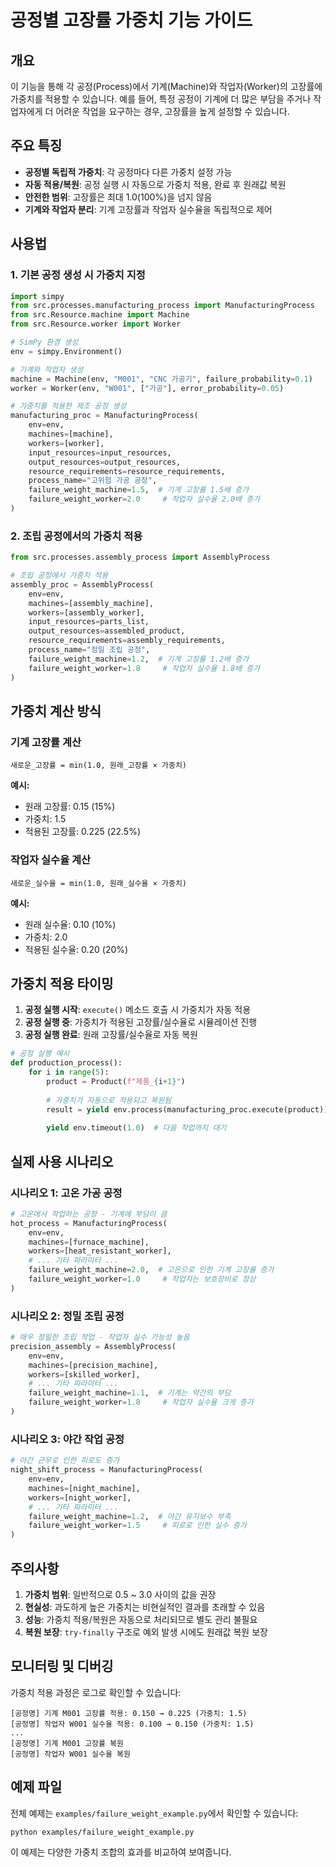 # 공정별 고장률 가중치 기능 가이드

## 개요

이 기능을 통해 각 공정(Process)에서 기계(Machine)와 작업자(Worker)의 고장률에 가중치를 적용할 수 있습니다. 예를 들어, 특정 공정이 기계에 더 많은 부담을 주거나 작업자에게 더 어려운 작업을 요구하는 경우, 고장률을 높게 설정할 수 있습니다.

## 주요 특징

- **공정별 독립적 가중치**: 각 공정마다 다른 가중치 설정 가능
- **자동 적용/복원**: 공정 실행 시 자동으로 가중치 적용, 완료 후 원래값 복원
- **안전한 범위**: 고장률은 최대 1.0(100%)을 넘지 않음
- **기계와 작업자 분리**: 기계 고장률과 작업자 실수율을 독립적으로 제어

## 사용법

### 1. 기본 공정 생성 시 가중치 지정

```python
import simpy
from src.processes.manufacturing_process import ManufacturingProcess
from src.Resource.machine import Machine
from src.Resource.worker import Worker

# SimPy 환경 생성
env = simpy.Environment()

# 기계와 작업자 생성
machine = Machine(env, "M001", "CNC 가공기", failure_probability=0.1)
worker = Worker(env, "W001", ["가공"], error_probability=0.05)

# 가중치를 적용한 제조 공정 생성
manufacturing_proc = ManufacturingProcess(
    env=env,
    machines=[machine],
    workers=[worker],
    input_resources=input_resources,
    output_resources=output_resources,
    resource_requirements=resource_requirements,
    process_name="고위험 가공 공정",
    failure_weight_machine=1.5,  # 기계 고장률 1.5배 증가
    failure_weight_worker=2.0     # 작업자 실수율 2.0배 증가
)
```

### 2. 조립 공정에서의 가중치 적용

```python
from src.processes.assembly_process import AssemblyProcess

# 조립 공정에서 가중치 적용
assembly_proc = AssemblyProcess(
    env=env,
    machines=[assembly_machine],
    workers=[assembly_worker],
    input_resources=parts_list,
    output_resources=assembled_product,
    resource_requirements=assembly_requirements,
    process_name="정밀 조립 공정",
    failure_weight_machine=1.2,  # 기계 고장률 1.2배 증가
    failure_weight_worker=1.8     # 작업자 실수율 1.8배 증가
)
```

## 가중치 계산 방식

### 기계 고장률 계산
```
새로운_고장률 = min(1.0, 원래_고장률 × 가중치)
```

**예시:**
- 원래 고장률: 0.15 (15%)
- 가중치: 1.5
- 적용된 고장률: 0.225 (22.5%)

### 작업자 실수율 계산
```
새로운_실수율 = min(1.0, 원래_실수율 × 가중치)
```

**예시:**
- 원래 실수율: 0.10 (10%)
- 가중치: 2.0
- 적용된 실수율: 0.20 (20%)

## 가중치 적용 타이밍

1. **공정 실행 시작**: `execute()` 메소드 호출 시 가중치가 자동 적용
2. **공정 실행 중**: 가중치가 적용된 고장률/실수율로 시뮬레이션 진행
3. **공정 실행 완료**: 원래 고장률/실수율로 자동 복원

```python
# 공정 실행 예시
def production_process():
    for i in range(5):
        product = Product(f"제품_{i+1}")
        
        # 가중치가 자동으로 적용되고 복원됨
        result = yield env.process(manufacturing_proc.execute(product))
        
        yield env.timeout(1.0)  # 다음 작업까지 대기
```

## 실제 사용 시나리오

### 시나리오 1: 고온 가공 공정
```python
# 고온에서 작업하는 공정 - 기계에 부담이 큼
hot_process = ManufacturingProcess(
    env=env,
    machines=[furnace_machine],
    workers=[heat_resistant_worker],
    # ... 기타 파라미터 ...
    failure_weight_machine=2.0,  # 고온으로 인한 기계 고장률 증가
    failure_weight_worker=1.0     # 작업자는 보호장비로 정상
)
```

### 시나리오 2: 정밀 조립 공정  
```python
# 매우 정밀한 조립 작업 - 작업자 실수 가능성 높음
precision_assembly = AssemblyProcess(
    env=env,
    machines=[precision_machine],
    workers=[skilled_worker],
    # ... 기타 파라미터 ...
    failure_weight_machine=1.1,  # 기계는 약간의 부담
    failure_weight_worker=1.8     # 작업자 실수율 크게 증가
)
```

### 시나리오 3: 야간 작업 공정
```python
# 야간 근무로 인한 피로도 증가
night_shift_process = ManufacturingProcess(
    env=env,
    machines=[night_machine],
    workers=[night_worker],
    # ... 기타 파라미터 ...
    failure_weight_machine=1.2,  # 야간 유지보수 부족
    failure_weight_worker=1.5     # 피로로 인한 실수 증가
)
```

## 주의사항

1. **가중치 범위**: 일반적으로 0.5 ~ 3.0 사이의 값을 권장
2. **현실성**: 과도하게 높은 가중치는 비현실적인 결과를 초래할 수 있음
3. **성능**: 가중치 적용/복원은 자동으로 처리되므로 별도 관리 불필요
4. **복원 보장**: `try-finally` 구조로 예외 발생 시에도 원래값 복원 보장

## 모니터링 및 디버깅

가중치 적용 과정은 로그로 확인할 수 있습니다:

```
[공정명] 기계 M001 고장률 적용: 0.150 → 0.225 (가중치: 1.5)
[공정명] 작업자 W001 실수율 적용: 0.100 → 0.150 (가중치: 1.5)
...
[공정명] 기계 M001 고장률 복원
[공정명] 작업자 W001 실수율 복원
```

## 예제 파일

전체 예제는 `examples/failure_weight_example.py`에서 확인할 수 있습니다:
```bash
python examples/failure_weight_example.py
```

이 예제는 다양한 가중치 조합의 효과를 비교하여 보여줍니다.
